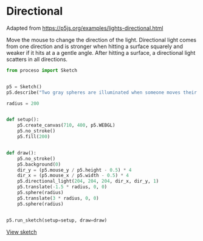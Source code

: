 # Directional

Adapted from https://p5js.org/examples/lights-directional.html

Move the mouse to change the direction of the light. Directional light comes
from one direction and is stronger when hitting a surface squarely and weaker
if it hits at a a gentle angle. After hitting a surface, a directional light
scatters in all directions. 

```python
from proceso import Sketch


p5 = Sketch()
p5.describe("Two gray spheres are illuminated when someone moves their mouse over them.")

radius = 200


def setup():
    p5.create_canvas(710, 400, p5.WEBGL)
    p5.no_stroke()
    p5.fill(200)


def draw():
    p5.no_stroke()
    p5.background(0)
    dir_y = (p5.mouse_y / p5.height - 0.5) * 4
    dir_x = (p5.mouse_x / p5.width - 0.5) * 4
    p5.directional_light(204, 204, 204, dir_x, dir_y, 1)
    p5.translate(-1.5 * radius, 0, 0)
    p5.sphere(radius)
    p5.translate(3 * radius, 0, 0)
    p5.sphere(radius)


p5.run_sketch(setup=setup, draw=draw)
```

<a class="sd-sphinx-override sd-btn sd-text-wrap sd-btn-primary sd-rounded-pill float-left" href="https://4b2d42a1-0e0c-430f-8b20-4b2c7ff0dc3e.pyscriptapps.com/57568d94-91fb-47e7-b981-a21e877e447f/latest/" target="_blank">View sketch</a>
